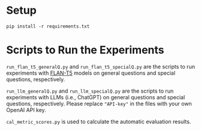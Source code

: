 # Setup
```
pip install -r requirements.txt
```

# Scripts to Run the Experiments

`run_flan_t5_generalQ.py` and `run_flan_t5_specialQ.py` are the scripts to run experiments with [FLAN-T5](https://huggingface.co/google/flan-t5-xxl/) models on general questions and special questions, respectively.

`run_llm_generalQ.py` and `run_llm_specialQ.py` are the scripts to run experiments with LLMs (i.e., ChatGPT) on general questions and special questions, respectively. Please replace `"API-key"` in the files with your own OpenAI API key.

`cal_metric_scores.py` is used to calculate the automatic evaluation results.